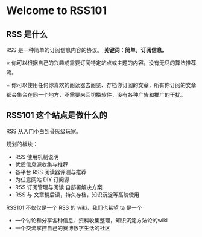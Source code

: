 # Welcome to RSS101


## RSS 是什么

RSS 是一种简单的订阅信息内容的协议。 **关键词：简单，订阅信息。**

:star: 你可以根据自己的兴趣或需要订阅特定站点或主题的内容，没有无尽的算法推荐流。

:star: 你可以使用任何你喜欢的阅读器去阅览、存档你订阅的文章，所有你订阅的文章都会集合在同一个地方，不需要来回切换软件，没有各种广告和推广的干扰。


## RSS101 这个站点是做什么的

RSS 从入门小白到骨灰级玩家。

规划的板块：  

- RSS 使用机制说明
- 优质信息源收集与推荐
- 各平台 RSS 阅读器评测与推荐
- 为任意网站 DIY 订阅源
- RSS 订阅管理与阅读 自部署解决方案
- RSS 与 文章稍后读，持久存档，知识沉淀等高阶使用


RSS101 不仅仅是一个 RSS 的 wiki，我们也希望 ta 是一个

- 一个讨论和分享各种信息、资料收集整理，知识沉淀方法论的wiki
- 一个交流掌控自己的赛博数字生活的社区
